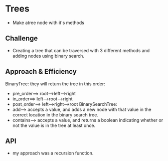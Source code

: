 # Trees

- Make atree node with it's methods


## Challenge


- Creating a tree that can be traversed with 3 different methods and adding nodes using binary search.

## Approach & Efficiency


BinaryTree: they will return the tree in this order:

- pre_order==> root-->left-->right
- in_order==> left-->root-->right
- post_order==> left-->right-->root 
BinarySearchTree:
- add--> accepts a value, and adds a new node with that value in the correct location in the binary search tree.
- contains--> accepts a value, and returns a boolean indicating whether or not the value is in the tree at least once. 


## API

- my approach was a recursion function.